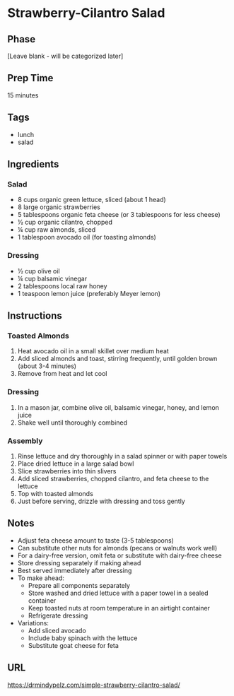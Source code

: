 # Strawberry-Cilantro Salad

## Phase
[Leave blank - will be categorized later]

## Prep Time
15 minutes

## Tags
- lunch
- salad

## Ingredients

### Salad
- 8 cups organic green lettuce, sliced (about 1 head)
- 8 large organic strawberries
- 5 tablespoons organic feta cheese (or 3 tablespoons for less cheese)
- ½ cup organic cilantro, chopped
- ¼ cup raw almonds, sliced
- 1 tablespoon avocado oil (for toasting almonds)

### Dressing
- ½ cup olive oil
- ¼ cup balsamic vinegar
- 2 tablespoons local raw honey
- 1 teaspoon lemon juice (preferably Meyer lemon)

## Instructions

### Toasted Almonds
1. Heat avocado oil in a small skillet over medium heat
2. Add sliced almonds and toast, stirring frequently, until golden brown (about 3-4 minutes)
3. Remove from heat and let cool

### Dressing
1. In a mason jar, combine olive oil, balsamic vinegar, honey, and lemon juice
2. Shake well until thoroughly combined

### Assembly
1. Rinse lettuce and dry thoroughly in a salad spinner or with paper towels
2. Place dried lettuce in a large salad bowl
3. Slice strawberries into thin slivers
4. Add sliced strawberries, chopped cilantro, and feta cheese to the lettuce
5. Top with toasted almonds
6. Just before serving, drizzle with dressing and toss gently

## Notes
- Adjust feta cheese amount to taste (3-5 tablespoons)
- Can substitute other nuts for almonds (pecans or walnuts work well)
- For a dairy-free version, omit feta or substitute with dairy-free cheese
- Store dressing separately if making ahead
- Best served immediately after dressing
- To make ahead:
  - Prepare all components separately
  - Store washed and dried lettuce with a paper towel in a sealed container
  - Keep toasted nuts at room temperature in an airtight container
  - Refrigerate dressing
- Variations:
  - Add sliced avocado
  - Include baby spinach with the lettuce
  - Substitute goat cheese for feta

## URL
https://drmindypelz.com/simple-strawberry-cilantro-salad/
